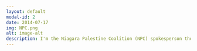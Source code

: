 ```yaml
---
layout: default
modal-id: 2
date: 2014-07-17
img: NPC.png
alt: image-alt
description: I'm the Niagara Palestine Coalition (NPC) spokesperson though I tend to wear quite a few hats. You can check out their website by clicking <a target="_blank" href="https://niagarapalestinecoalition.ca/">[here]</a>. You'll notice a few similarities to my own website (which should tell you something lol).
---
```

